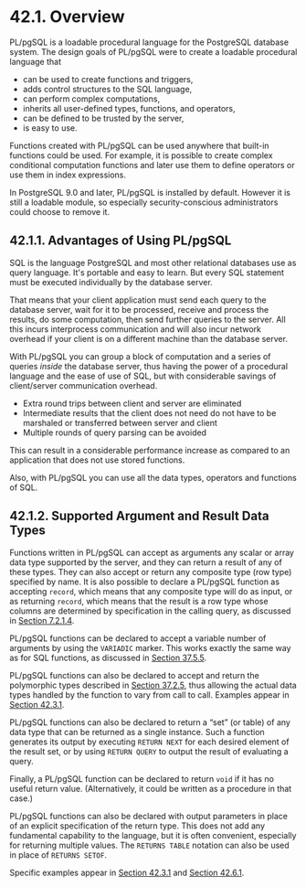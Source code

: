 # 42.1. Overview

PL/pgSQL is a loadable procedural language for the PostgreSQL database system. The design goals of PL/pgSQL were to create a loadable procedural language that

* can be used to create functions and triggers,
* adds control structures to the SQL language,
* can perform complex computations,
* inherits all user-defined types, functions, and operators,
* can be defined to be trusted by the server,
* is easy to use.

Functions created with PL/pgSQL can be used anywhere that built-in functions could be used. For example, it is possible to create complex conditional computation functions and later use them to define operators or use them in index expressions.

In PostgreSQL 9.0 and later, PL/pgSQL is installed by default. However it is still a loadable module, so especially security-conscious administrators could choose to remove it.

## 42.1.1. Advantages of Using PL/pgSQL

SQL is the language PostgreSQL and most other relational databases use as query language. It's portable and easy to learn. But every SQL statement must be executed individually by the database server.

That means that your client application must send each query to the database server, wait for it to be processed, receive and process the results, do some computation, then send further queries to the server. All this incurs interprocess communication and will also incur network overhead if your client is on a different machine than the database server.

With PL/pgSQL you can group a block of computation and a series of queries _inside_ the database server, thus having the power of a procedural language and the ease of use of SQL, but with considerable savings of client/server communication overhead.

* Extra round trips between client and server are eliminated
* Intermediate results that the client does not need do not have to be marshaled or transferred between server and client
* Multiple rounds of query parsing can be avoided

This can result in a considerable performance increase as compared to an application that does not use stored functions.

Also, with PL/pgSQL you can use all the data types, operators and functions of SQL.

## 42.1.2. Supported Argument and Result Data Types

Functions written in PL/pgSQL can accept as arguments any scalar or array data type supported by the server, and they can return a result of any of these types. They can also accept or return any composite type (row type) specified by name. It is also possible to declare a PL/pgSQL function as accepting `record`, which means that any composite type will do as input, or as returning `record`, which means that the result is a row type whose columns are determined by specification in the calling query, as discussed in [Section 7.2.1.4](https://www.postgresql.org/docs/13/queries-table-expressions.html#QUERIES-TABLEFUNCTIONS).

PL/pgSQL functions can be declared to accept a variable number of arguments by using the `VARIADIC` marker. This works exactly the same way as for SQL functions, as discussed in [Section 37.5.5](https://www.postgresql.org/docs/13/xfunc-sql.html#XFUNC-SQL-VARIADIC-FUNCTIONS).

PL/pgSQL functions can also be declared to accept and return the polymorphic types described in [Section 37.2.5](https://www.postgresql.org/docs/13/extend-type-system.html#EXTEND-TYPES-POLYMORPHIC), thus allowing the actual data types handled by the function to vary from call to call. Examples appear in [Section 42.3.1](https://www.postgresql.org/docs/13/plpgsql-declarations.html#PLPGSQL-DECLARATION-PARAMETERS).

PL/pgSQL functions can also be declared to return a “set” (or table) of any data type that can be returned as a single instance. Such a function generates its output by executing `RETURN NEXT` for each desired element of the result set, or by using `RETURN QUERY` to output the result of evaluating a query.

Finally, a PL/pgSQL function can be declared to return `void` if it has no useful return value. (Alternatively, it could be written as a procedure in that case.)

PL/pgSQL functions can also be declared with output parameters in place of an explicit specification of the return type. This does not add any fundamental capability to the language, but it is often convenient, especially for returning multiple values. The `RETURNS TABLE` notation can also be used in place of `RETURNS SETOF`.

Specific examples appear in [Section 42.3.1](https://www.postgresql.org/docs/13/plpgsql-declarations.html#PLPGSQL-DECLARATION-PARAMETERS) and [Section 42.6.1](https://www.postgresql.org/docs/13/plpgsql-control-structures.html#PLPGSQL-STATEMENTS-RETURNING).
